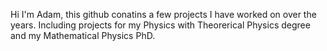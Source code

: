 Hi I'm Adam, this github conatins a few projects I have worked on over the years. Including projects for my Physics with Theorerical Physics degree and my Mathematical Physics PhD.
